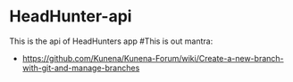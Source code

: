 # HeadHunter-api
This is the api of HeadHunters app
#This is out mantra:
- https://github.com/Kunena/Kunena-Forum/wiki/Create-a-new-branch-with-git-and-manage-branches
